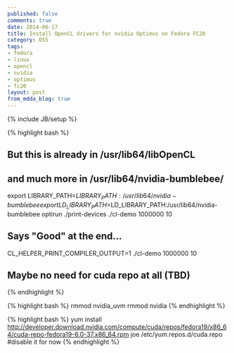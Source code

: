 ```yaml
---
published: false
comments: true
date: 2014-06-17
title: Install OpenCL drivers for nvidia Optimus on Fedora FC20
category: OSS
tags:
- fedora
- linux
- opencl
- nvidia
- optimus
- fc20
layout: post
from_mdda_blog: true
---
```

{% include JB/setup %}

{% highlight bash %}
## But this is already in /usr/lib64/libOpenCL
## and much more in /usr/lib64/nvidia-bumblebee/

export LIBRARY_PATH=$LIBRARY_PATH:/usr/lib64/nvidia-bumblebee
export LD_LIBRARY_PATH=$LD_LIBRARY_PATH:/usr/lib64/nvidia-bumblebee
optirun ./print-devices
./cl-demo 1000000 10

## Says "Good" at the end...
CL_HELPER_PRINT_COMPILER_OUTPUT=1 ./cl-demo 1000000 10

## Maybe no need for cuda repo at all (TBD)
{% endhighlight %}

{% highlight bash %}
rmmod nvidia_uvm
rmmod nvidia
{% endhighlight %}

{% highlight bash %}
yum install http://developer.download.nvidia.com/compute/cuda/repos/fedora19/x86_64/cuda-repo-fedora19-6.0-37.x86_64.rpm
joe /etc/yum.repos.d/cuda.repo 
#disable it for now 
{% endhighlight %}
